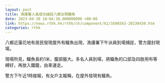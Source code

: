 ```yaml
---
layout: post
title: 漁護署人員成功捕捉八鄉出現鱷魚
date: 2023-04-30 18:04:18.000000000 +08:00
link: https://news.rthk.hk/rthk/ch/component/k2/1698563-20230430.htm
categories: rthk
---
```


八鄉近蓮花地有居民發現屋外有鱷魚出現，漁護署下午派員到場捕捉，警方圍封現場。

現場所見，鱷魚長約1米，腹部脹大。多名人員到場，將鱷魚的口部及四肢用布等縛好，再放入鐵籠，由車運走。

警方下午近1時接報，有女戶主報稱，在屋外發現有鱷魚。
